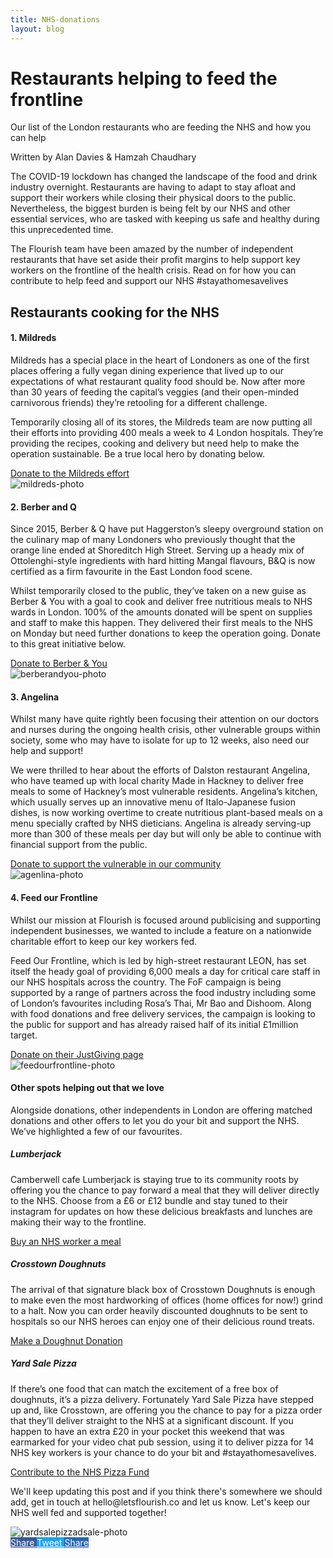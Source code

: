 ```yaml
---
title: NHS-donations
layout: blog
---
```


<div class="jumbotron jumbotron-fluid hero-image pb-2" >
  <div class="container">
    <h1 class="display-4">Restaurants helping to feed the frontline</h1>
    <p class="lead">Our list of the London restaurants who are feeding the NHS and how you can help</p>
    <p class="author">Written by Alan Davies & Hamzah Chaudhary</p>
  </div>
</div>
<div class="container">
	<div class="row">
	  <div class="col-md-12 ">
			<p>
				The COVID-19 lockdown has changed the landscape of the food and drink industry overnight. Restaurants are having to adapt to stay afloat and support their workers while closing their physical doors to the public. Nevertheless, the biggest burden is being felt by our NHS and other essential services, who are tasked with keeping us safe and healthy during this unprecedented time. 
			</p>
			<p> The Flourish team have been amazed by the number of independent restaurants that have set aside their profit margins to help support key workers on the frontline of the health crisis. Read on for how you can contribute to help feed and support our NHS #stayathomesavelives</p>
	  </div>
	</div>
	<h2>Restaurants cooking for the NHS</h2>
	<div class="row mt-5">
		<div class="col-md-8">
			<div>
				<div>
					<h4>1. Mildreds</h4>
					<p>
						Mildreds has a special place in the heart of Londoners as one of the first places offering a fully vegan dining experience that lived up to our expectations of what restaurant quality food should be. Now after more than 30 years of feeding the capital’s veggies (and their open-minded carnivorous friends) they’re retooling for a different challenge.  
					</p>
					<p>  
						Temporarily closing all of its stores, the Mildreds team are now putting all their efforts into providing 400 meals a week to 4 London hospitals. They’re providing the recipes, cooking and delivery but need help to make the operation sustainable.  Be a true local hero by donating below.
					</p>
					<a href="https://www.gofundme.com/f/mildreds-for-nhs-staff-and-london-hospitals">Donate to the Mildreds effort</a>
				</div>
			</div>
		</div>	
		<div class="col-md-4 mt-1 mt-md-5 mb-4 text-center order-first order-md-2">
			<img class="restaurant-img" src="https://res.cloudinary.com/flourish-market/image/upload/g_auto,f_auto,c_fill,ar_1:1,w_400/Mildreds_xijm0v.jpg" alt="mildreds-photo">
		</div>
	</div>
	<div class="row mt-5">
		<div class="col-md-8">
			<div>
				<div>
					<h4>2. Berber and Q</h4>
					<p>
						Since 2015, Berber & Q have put Haggerston’s sleepy overground station on the culinary map of many Londoners who previously thought that the orange line ended at Shoreditch High Street.  Serving up a heady mix of Ottolenghi-style ingredients with hard hitting Mangal flavours, B&Q is now certified as a firm favourite in the East London food scene.  
					</p>
					<p>
						Whilst temporarily closed to the public, they’ve taken on a new guise as Berber & You with a goal to cook and deliver free nutritious meals to NHS wards in London. 100% of the amounts donated will be spent on supplies and staff to make this happen.  They delivered their first meals to the NHS on Monday but need further donations to keep the operation going.  Donate to this great initiative below.
					</p>
					<a href="http://berberandyou.com/">Donate to Berber & You</a>
				</div>
			</div>
		</div>	
		<div class="col-md-4 mt-1 mt-md-5 mb-4 text-center order-first order-md-2">
			<img class="restaurant-img" src="https://res.cloudinary.com/flourish-market/image/upload/g_auto,f_auto,c_fill,ar_1:1,w_400/Berber_and_Q_ox1yvi.jpg" alt="berberandyou-photo">
		</div>
	</div>
	<div class="row mt-5">
		<div class="col-md-8">
			<div>
				<div>
					<h4>3. Angelina</h4>
					<p>
						Whilst many have quite rightly been focusing their attention on our doctors and nurses during the ongoing health crisis, other vulnerable groups within society, some who may have to isolate for up to 12 weeks, also need our help and support! 
					</p>
					<p>
						We were thrilled to hear about the efforts of Dalston restaurant Angelina, who have teamed up with local charity Made in Hackney to deliver free meals to some of Hackney’s most vulnerable residents.  Angelina’s kitchen, which usually  serves up an innovative menu of Italo-Japanese fusion dishes, is now working overtime to create nutritious plant-based meals on a menu specially crafted by NHS dieticians.  Angelina is already serving-up more than 300 of these meals per day but will only be able to continue with financial support from the public.  
					</p>
					<a href="https://www.justgiving.com/crowdfunding/angelina-dalston">Donate to support the vulnerable in our community</a>
				</div>
			</div>
		</div>	
		<div class="col-md-4 mt-1 mt-md-5 mb-4 text-center order-first order-md-2">
			<img class="restaurant-img" src="https://res.cloudinary.com/flourish-market/image/upload/g_auto,f_auto,c_fill,ar_1:1,w_400/Angelina_rgq6gk.jpg" alt="agenlina-photo">
		</div>
	</div>
	<div class="row mt-5">
		<div class="col-md-8">
			<div >
				<div>
					<h4>4. Feed our Frontline</h4>
					<p>
						Whilst our mission at Flourish is focused around publicising and supporting independent businesses, we wanted to include a feature on a nationwide charitable effort to keep our key workers fed.
					</p>
					<p>
						Feed Our Frontline, which is  led by high-street restaurant LEON, has set itself the heady goal of providing 6,000 meals a day for critical care staff in our NHS hospitals across the country. The FoF campaign is being supported by a range of partners across the food industry including some of London’s favourites including Rosa’s Thai, Mr Bao and Dishoom.  Along with food donations and free delivery services, the campaign is looking to the public for support and has already raised half of its initial £1million target.
					</p>
					<a href="https://justgiving.com/crowdfunding/FeedNHS">Donate on their JustGiving page</a>
				</div>
			</div>
		</div>	
		<div class="col-md-4 mt-1 mt-md-5 mb-4 text-center order-first order-md-2">
			<img class="restaurant-img" src="https://res.cloudinary.com/flourish-market/image/upload/g_auto,f_auto,c_fill,ar_1:1,w_400/Feed_Our_Frontline_k5ekrs.jpg" alt="feedourfrontline-photo">
		</div>
	</div>
	<div class="row mt-5">
		<div class="col-md-12">
			<h4>Other spots helping out that we love</h4>
			<p>
				Alongside donations, other independents in London are offering matched donations and other offers to let you do your bit and support the NHS. We’ve highlighted a few of our favourites.
			</p>
			<h5 class="mt-4">Lumberjack</h5>
			<p>
				Camberwell cafe Lumberjack is staying true to its community roots by offering you the chance to pay forward a meal that they will deliver directly to the NHS.  Choose from a £6 or £12 bundle and stay tuned to their instagram for updates on how these delicious breakfasts and lunches are making their way to the frontline. 
			</p>
			<a href="https://shop.wearelumberjack.co.uk/collections/buy-a-meal-for-an-nhs-worker">Buy an NHS worker a meal</a>
			<h5  class="mt-4">Crosstown Doughnuts</h5>
			<p>
				The arrival of that signature black box of Crosstown Doughnuts is enough to make even the most hardworking of offices (home offices for now!) grind to a halt. Now you can order heavily discounted doughnuts to be sent to hospitals so our NHS heroes can enjoy one of their delicious round treats.
			</p>
			<a href="https://www.crosstowndoughnuts.com/doughnut-donation/">Make a Doughnut Donation</a>
			<h5 class="mt-4">Yard Sale Pizza</h5>
			<p>
				If there’s one food that can match the excitement of a free box of doughnuts, it’s a pizza delivery. Fortunately Yard Sale Pizza have stepped up and, like Crosstown, are offering you the chance to pay for a pizza order that they’ll deliver straight to the NHS at a significant discount. If you happen to have an extra £20 in your pocket this weekend that was earmarked for your video chat pub session, using it to deliver pizza for 14 NHS key workers is your chance to do your bit and #stayathomesavelives.
			</p>
			<a href="https://yardsalepizza.com/merch/">Contribute to the NHS Pizza Fund</a>
		</div>
	</div>
	<div class="text-center mt-4">
		<p>We'll keep updating this post and if you think there's somewhere we should add, get in touch at hello@letsflourish.co and let us know. Let's keep our NHS well fed and supported together!</p>
		<img class="mb-4 restaurant-img" src="https://res.cloudinary.com/flourish-market/image/upload/g_auto,f_auto,c_fill,ar_1:1,w_400/Yard_Sale_Pizza_bub2bq.jpg" alt="yardsalepizzadsale-photo">
	</div>
	<div class="mb-4 text-center">
	<a href="https://www.facebook.com/sharer/sharer.php?u=https%3A//thelist.letsflourish.co/blog/nhs-donations" class="btn" style="background-color: #3b5998; color:white;">
	   <span class="fab fa-facebook-f"></span> Share
	 </a>
	 <a class="btn" style="background-color: #1DA1F2; color:white;" href="https://twitter.com/intent/tweet?text=Check%20out%20this%20guide%20of%20London%20restaurants%20that%20are%20supporting%20the%20NHS!%20%23clapforourcarers%20https%3A//thelist.letsflourish.co/blog/nhs-donations">
	    <span class="fab fa-twitter"></span> Tweet
	  </a>
	  <a class="btn" style="background-color: #2867B2; color:white;" href="https://www.linkedin.com/shareArticle?mini=true&url=https%3A//thelist.letsflourish.co/blog/nhs-donations&title=Restaurants%20in%20London%20supporting%20the%20NHS&summary=&source=">
	     <span class="fab fa-linkedin"></span> Share
	   </a>
	</div>
</div>

